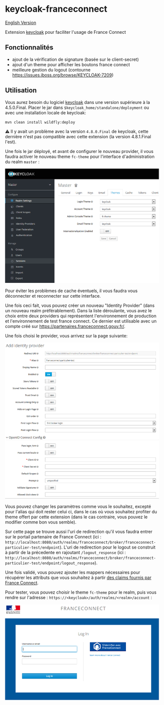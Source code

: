 # keycloak-franceconnect

[English Version](README.en.md)

Extension [keycloak](https://www.keycloak.org) pour faciliter l'usage de France Connect

## Fonctionnalités

* ajout de la vérification de signature (basée sur le client-secret)
* ajout d'un theme pour afficher les boutons france connect
* meilleure gestion du logout (contourne https://issues.jboss.org/browse/KEYCLOAK-7209)

## Utilisation

Vous aurez besoin du logiciel [keycloak](https://www.keycloak.org) dans une version supérieure à la 4.5.0.Final.
Placer le jar dans `$keycloak_home/standalone/deployment`
ou avec une installation locale de keycloak:

```
mvn clean install wildfly:deploy
```

:warning: Il y avait un problème avec la version `4.8.0.Final` de keycloak, cette dernière n'est pas compatible avec cette extension (la version 4.8.1.Final l'est).

Une fois le jar déployé, et avant de configurer le nouveau provider, il vous faudra activer le nouveau theme `fc-theme` pour l'interface d'administration du realm `master` :

![keycloak-fc-theme-admin](/assets/keycloak-fc-theme-admin.png)

Pour éviter les problèmes de cache éventuels, il vous faudra vous déconnecter et reconnecter sur cette interface.

Une fois ceci fait, vous pouvez créer un nouveau "Identity Provider" (dans un nouveau realm préférablement). Dans la liste déroulante, vous avez le choix entre deux providers qui représentent l'environnement de production et l'environnement de test france connect. Ce dernier est utilisable avec un compte créé sur https://partenaires.franceconnect.gouv.fr/.

Une fois choisi le provider, vous arrivez sur la page suivante:

![keycloak-fc-conf-provider](/assets/keycloak-fc-conf-provider.PNG)

Vous pouvez changer les paramètres comme vous le souhaitez, excepté pour l'alias qui doit rester celui ci, dans le cas où vous souhaitez profiter du theme offert par cette extension (dans le cas contraire, vous pouvez le modifier comme bon vous semble).

Sur cette page se trouve aussi l'uri de redirection qu'il vous faudra entrer sur le portail partenaire de France Connect (ici : `http://localhost:8080/auth/realms/franceconnect/broker/franceconnect-particulier-test/endpoint`). L'uri de redirection pour le logout se construit à partir de la précedente en rajoutant `/logout_response` (ici : `http://localhost:8080/auth/realms/franceconnect/broker/franceconnect-particulier-test/endpoint/logout_response`).

Une fois validé, vous pouvez ajouter les mappers nécessaires pour récupérer les attributs que vous souhaitez à partir [des claims fournis par France Connect](https://partenaires.franceconnect.gouv.fr/fcp/fournisseur-service).

Pour tester, vous pouvez choisir le theme `fc-theme` pour le realm, puis vous rendre sur l'adresse : `https://<keycloak>/auth/realms/<realm>/account` : 

![keycloak-fc-login](/assets/keycloak-fc-login.PNG)


